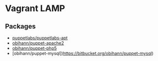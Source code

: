 # Vagrant LAMP

## Packages

- [puppetlabs/puppetlabs-apt](https://github.com/puppetlabs/puppetlabs-apt)
- [obihann/puppet-apache2](https://bitbucket.org/obihann/puppet-apache)
- [obihann/puppet-php5](https://bitbucket.org/obihann/puppet-php)
- [obihann/puppet-mysql])https://bitbucket.org/obihann/puppet-mysql)
